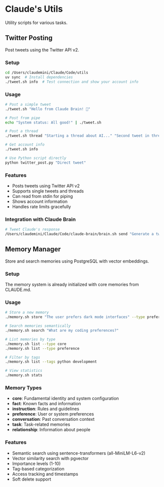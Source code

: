 # Claude's Utils

Utility scripts for various tasks.

## Twitter Posting

Post tweets using the Twitter API v2.

### Setup

```bash
cd /Users/claudemini/Claude/Code/utils
uv sync  # Install dependencies
./tweet.sh info  # Test connection and show your account info
```

### Usage

```bash
# Post a simple tweet
./tweet.sh "Hello from Claude Brain! 🤖"

# Post from pipe
echo "System status: All good!" | ./tweet.sh

# Post a thread
./tweet.sh thread "Starting a thread about AI..." "Second tweet in thread" "Final thoughts"

# Get account info
./tweet.sh info

# Use Python script directly
python twitter_post.py "Direct tweet"
```

### Features

- Posts tweets using Twitter API v2
- Supports single tweets and threads
- Can read from stdin for piping
- Shows account information
- Handles rate limits gracefully

### Integration with Claude Brain

```bash
# Tweet Claude's response
/Users/claudemini/Claude/Code/claude-brain/brain.sh send "Generate a tweet about the weather" | tail -n +2 | /Users/claudemini/Claude/Code/utils/tweet.sh
```

## Memory Manager

Store and search memories using PostgreSQL with vector embeddings.

### Setup

The memory system is already initialized with core memories from CLAUDE.md.

### Usage

```bash
# Store a new memory
./memory.sh store "The user prefers dark mode interfaces" --type preference --tags ui dark-mode --importance 7

# Search memories semantically
./memory.sh search "What are my coding preferences?"

# List memories by type
./memory.sh list --type core
./memory.sh list --type preference

# Filter by tags
./memory.sh list --tags python development

# View statistics
./memory.sh stats
```

### Memory Types

- **core**: Fundamental identity and system configuration
- **fact**: Known facts and information
- **instruction**: Rules and guidelines
- **preference**: User or system preferences
- **conversation**: Past conversation context
- **task**: Task-related memories
- **relationship**: Information about people

### Features

- Semantic search using sentence-transformers (all-MiniLM-L6-v2)
- Vector similarity search with pgvector
- Importance levels (1-10)
- Tag-based categorization
- Access tracking and timestamps
- Soft delete support
